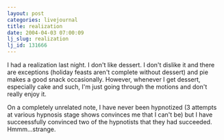 ```yaml
---
layout: post
categories: livejournal
title: realization
date: 2004-04-03 07:00:09
lj_slug: realization
lj_id: 131666
---
```

I had a realization last night. I don't like dessert. I don't dislike it and there are exceptions (holiday feasts aren't complete without dessert) and pie makes a good snack occasionally. However, whenever I get dessert, especially cake and such, I'm just going through the motions and don't really enjoy it.  



On a completely unrelated note, I have never been hypnotized (3 attempts at various hypnosis stage shows convinces me that I can't be) but I have succeessfully convinced two of the hypnotists that they had succeeded. Hmmm...strange.
